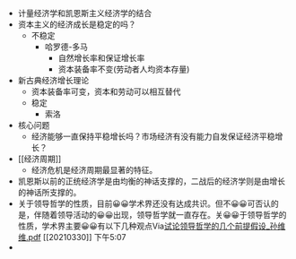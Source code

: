 - 计量经济学和凯恩斯主义经济学的结合
- 资本主义的经济成长是稳定的吗？
    - 不稳定
        - 哈罗德-多马
            - 自然增长率和保证增长率
            - 资本装备率不变(劳动者人均资本存量)
- 新古典经济增长理论
    - 资本装备率可变，资本和劳动可以相互替代
    - 稳定
        - 索洛
- 核心问题
    - 经济能够一直保持平稳增长吗？市场经济有没有能力自发保证经济平稳增长？
- [[经济周期]]
    - 经济危机是经济周期最显著的特征。
- 凯恩斯以前的正统经济学是由均衡的神话支撑的，二战后的经济学则是由增长的神话所支撑的。
- 关于领导哲学的性质，目前😀😀学术界还没有达成共识。但不😀😀可否认的是，伴随着领导活动的😀😀出现，领导哲学就一直存在。关😀😀于领导哲学的性质，学术界主要😀😀有以下几种观点Via[试论领导哲学的几个前提假设_孙维维.pdf](file:///Users/wangxiaohui/Downloads/%E8%AF%95%E8%AE%BA%E9%A2%86%E5%AF%BC%E5%93%B2%E5%AD%A6%E7%9A%84%E5%87%A0%E4%B8%AA%E5%89%8D%E6%8F%90%E5%81%87%E8%AE%BE_%E5%AD%99%E7%BB%B4%E7%BB%B4.pdf) [[20210330]] 下午5:07
- 
